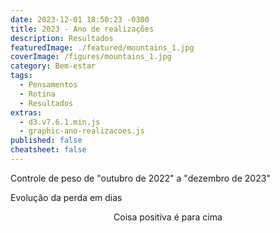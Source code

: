 ```yaml
---
date: 2023-12-01 18:50:23 -0300
title: 2023 - Ano de realizações
description: Resultados
featuredImage: ./featured/mountains_1.jpg
coverImage: /figures/mountains_1.jpg
category: Bem-estar
tags:
  - Pensamentos
  - Rotina
  - Resultados
extras:
  - d3.v7.6.1.min.js
  - graphic-ano-realizacoes.js
published: false
cheatsheet: false
---
```


<p class="title-asset">Controle de peso de "outubro de 2022" a "dezembro de 2023"</p>
<p class="title-asset">Evolução da perda em dias</p>

<div id="d3_wrapper">
  <div id="loading_graphic"></div>
</div>

<p style="text-align:center">Coisa positiva é para cima</p>
